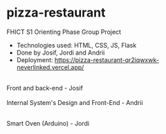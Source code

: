 # pizza-restaurant
FHICT S1 Orienting Phase Group Project
<br>
 - Technologies used: HTML, CSS, JS, Flask
 - Done by Josif, Jordi and Andrii
 - Deployment: https://pizza-restaurant-qr2iqwxwk-neverlinked.vercel.app/

<br>
Front and back-end - Josif

<br>
<br>
Internal System's Design and Front-End - Andrii
<br>
<br>


Smart Oven (Arduino) - Jordi
